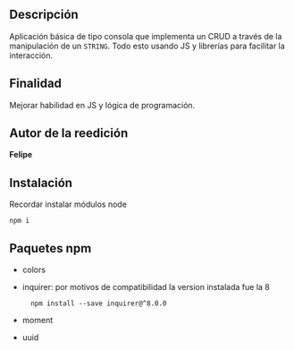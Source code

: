 ## Descripción
Aplicación básica de tipo consola que implementa un CRUD a través de la manipulación de un `STRING`. Todo esto usando JS y librerías para facilitar la interacción.

## Finalidad
Mejorar habilidad en JS y lógica de programación.

## Autor de la reedición
**Felipe**

## Instalación
Recordar instalar módulos node

    npm i

## Paquetes npm
* colors
* inquirer: por motivos de compatibilidad la version instalada fue la 8 
        
        npm install --save inquirer@^8.0.0 

* moment
* uuid

        

